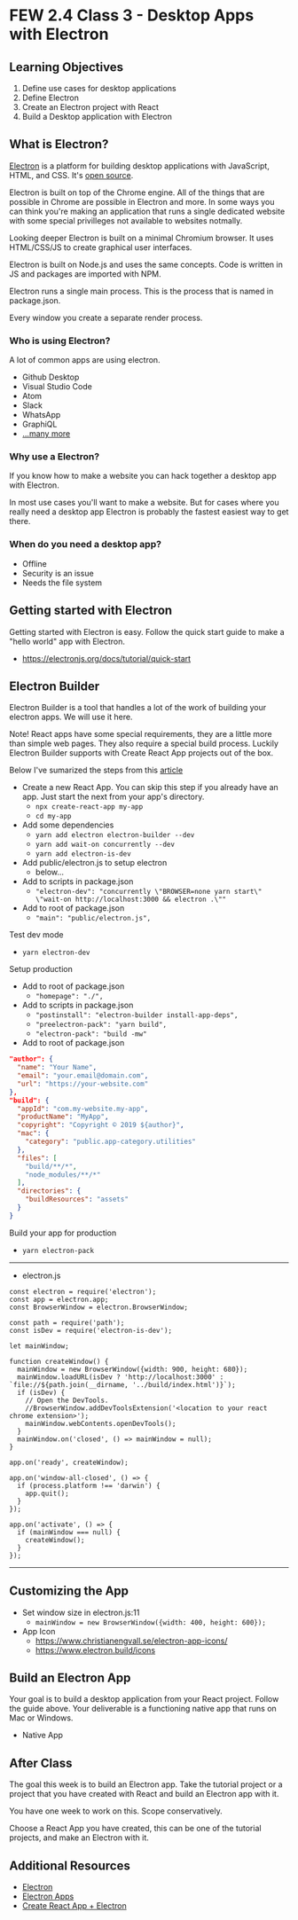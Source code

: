 # FEW 2.4 Class 3 - Desktop Apps with Electron

## Learning Objectives

1. Define use cases for desktop applications
1. Define Electron 
1. Create an Electron project with React
1. Build a Desktop application with Electron

## What is Electron? 

[Electron](https://electronjs.org) is a platform for building desktop applications with JavaScript, HTML, and CSS. It's [open source](https://github.com/electron/electron).

Electron is built on top of the Chrome engine. All of the things that are possible in Chrome are possible in Electron and more. In some ways you can think you're making an application that runs a single dedicated website with some special privilleges not available to websites notmally.

Looking deeper Electron is built on a minimal Chromium browser. It uses HTML/CSS/JS to create graphical user interfaces.

Electron is built on Node.js and uses the same concepts. Code is written in JS and packages are imported with NPM. 

Electron runs a single main process. This is the process that is named in package.json. 

Every window you create a separate render process. 

### Who is using Electron? 

A lot of common apps are using electron. 

- Github Desktop
- Visual Studio Code
- Atom
- Slack 
- WhatsApp
- GraphiQL
- [...many more](https://electronjs.org/apps)

### Why use a Electron?

If you know how to make a website you can hack together a desktop app with Electron. 

In most use cases you'll want to make a website. But for cases where you really need a desktop app Electron is probably the fastest easiest way to get there. 

### When do you need a desktop app?

- Offline
- Security is an issue
- Needs the file system

## Getting started with Electron

Getting started with Electron is easy. Follow the quick start guide to make a "hello world" app with Electron. 

- https://electronjs.org/docs/tutorial/quick-start

## Electron Builder

Electron Builder is a tool that handles a lot of the work of building your electron apps. We will use it here.

Note! React apps have some special requirements, they are a little more than simple web pages. They also require a special build process. Luckily Electron  Builder supports with Create React App projects out of the box.

Below I've sumarized the steps from this [article](https://www.codementor.io/randyfindley/how-to-build-an-electron-app-using-create-react-app-and-electron-builder-ss1k0sfer)

- Create a new React App. You can skip this step if you already have an app. Just start the next from your app's directory. 
	- `npx create-react-app my-app`
	- `cd my-app`
- Add some dependencies
	- `yarn add electron electron-builder --dev`
	- `yarn add wait-on concurrently --dev`
	- `yarn add electron-is-dev`
- Add public/electron.js to setup electron
	- below...
- Add to scripts in package.json
	- `"electron-dev": "concurrently \"BROWSER=none yarn start\" \"wait-on http://localhost:3000 && electron .\""`
- Add to root of package.json
	- `"main": "public/electron.js",`

Test dev mode

- `yarn electron-dev`

Setup production 

- Add to root of package.json
	- `"homepage": "./",`
- Add to scripts in package.json
	- `"postinstall": "electron-builder install-app-deps",`
	- `"preelectron-pack": "yarn build",`
	- `"electron-pack": "build -mw"`
- Add to root of package.json
```JSON
"author": {
  "name": "Your Name",
  "email": "your.email@domain.com",
  "url": "https://your-website.com"
},
"build": {
  "appId": "com.my-website.my-app",
  "productName": "MyApp",
  "copyright": "Copyright © 2019 ${author}",
  "mac": {
    "category": "public.app-category.utilities"
  },
  "files": [
    "build/**/*",
    "node_modules/**/*"
  ],
  "directories": {
    "buildResources": "assets"
  }
}
```

Build your app for production

- `yarn electron-pack`

---

- electron.js

```JS
const electron = require('electron');
const app = electron.app;
const BrowserWindow = electron.BrowserWindow;

const path = require('path');
const isDev = require('electron-is-dev');

let mainWindow;

function createWindow() {
  mainWindow = new BrowserWindow({width: 900, height: 680});
  mainWindow.loadURL(isDev ? 'http://localhost:3000' : `file://${path.join(__dirname, '../build/index.html')}`);
  if (isDev) {
    // Open the DevTools.
    //BrowserWindow.addDevToolsExtension('<location to your react chrome extension>');
    mainWindow.webContents.openDevTools();
  }
  mainWindow.on('closed', () => mainWindow = null);
}

app.on('ready', createWindow);

app.on('window-all-closed', () => {
  if (process.platform !== 'darwin') {
    app.quit();
  }
});

app.on('activate', () => {
  if (mainWindow === null) {
    createWindow();
  }
});
```
---

## Customizing the App

- Set window size in electron.js:11
	- `mainWindow = new BrowserWindow({width: 400, height: 600});`
- App Icon
	- https://www.christianengvall.se/electron-app-icons/
	- https://www.electron.build/icons
	
## Build an Electron App

Your goal is to build a desktop application from your React project. Follow the guide above. Your deliverable is a functioning native app that runs on Mac or Windows. 

- Native App

## After Class

The goal this week is to build an Electron app. Take the tutorial project or a project that you have created with React and build an Electron app with it. 

You have one week to work on this. Scope conservatively. 

Choose a React App you have created, this can be one of the tutorial projects, and make an Electron with it. 

## Additional Resources

- [Electron](https://electronjs.org)
- [Electron Apps](https://electronjs.org/apps)
- [Create React App + Electron](https://medium.com/@kitze/%EF%B8%8F-from-react-to-an-electron-app-ready-for-production-a0468ecb1da3)

